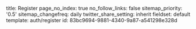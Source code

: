 title: Register
page_no_index: true
no_follow_links: false
sitemap_priority: '0.5'
sitemap_changefreq: daily
twitter_share_setting: inherit
fieldset: default
template: auth/register
id: 83bc9694-9881-4340-9a87-a541298e328d

